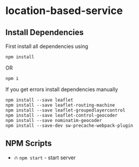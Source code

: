 # location-based-service

## Install Dependencies

First install all dependencies using
```
npm install
```
OR
```
npm i
```

If you get errors install dependencies manually
```
npm install --save leaflet
npm install --save leaflet-routing-machine
npm install --save leaflet-groupedlayercontrol
npm install --save leaflet-control-geocoder
npm install --save nominatim-geocoder
npm install --save-dev sw-precache-webpack-plugin
```

## NPM Scripts

* 🔥 `npm start` - start server

